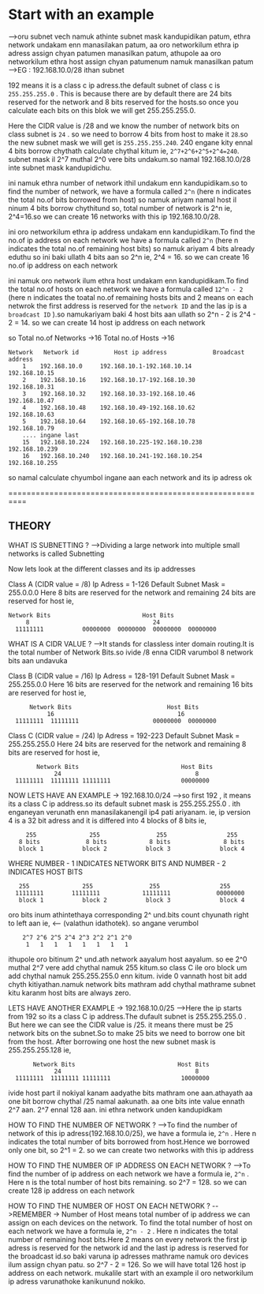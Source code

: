 # Start with an example
-->oru subnet vech namuk athinte subnet mask kandupidikan patum, ethra network undakam enn manasilakan patum, aa oro networkilum ethra ip adress assign chyan patumen manasilkan patum, athupole aa oro networkilum ethra host assign chyan patumenum namuk manasilkan patum
-->EG : 192.168.10.0/28   ithan subnet

192 means it is a class c ip adress.the default subnet of class c is `255.255.255.0` . This is because there are by default there are 24 bits reserved for the network and 8 bits reserved for the hosts.so once you calculate each bits on this blok we will get 255.255.255.0.

Here the CIDR value is /28 and we know the number of network bits on class subnet is `24` . so we need to borrow 4 bits from host to make it `28`.so the new subnet mask we will get is `255.255.255.240`. 240 engane kity ennal 4 bits borrow chythath calculate chythal kitum ie, `2^7+2^6+2^5+2^4=240`.  subnet mask il 2^7 muthal 2^0 vere bits undakum.so namal 192.168.10.0/28   inte subnet mask kandupidichu.

ini namuk ethra number of network ithil undakum enn kandupidikam.so to find the number of network, we have a formula called `2^n` (here n indicates the total no.of bits borrowed from host) so namuk ariyam namal host il ninum 4 bits borrow chythitund so,  total number of network is 2^n ie, 2^4=16.so we can create 16 networks with this ip 192.168.10.0/28. 

ini oro networkilum ethra ip address undakam enn kandupidikam.To find the no.of ip address on each network we have a formula called `2^n` (here n indicates the total no.of remaining host bits) so namuk ariyam 4 bits already eduthu so ini baki ullath 4 bits aan so 2^n ie, 2^4 = 16. so we can create 16 no.of ip address on each network

ini namuk oro network ilum ethra host undakam enn kandupidikam.To find the total no.of hosts on each network we have a formula called `12^n - 2` (here n indicates the toatal no.of remaining hosts bits and 2 means on each netwrok the first address is reserved for the `network ID` and the las ip is a `broadcast ID` ).so namukariyam baki 4 host bits aan ullath so 2^n - 2 is 2^4 - 2 = 14. so we can create 14 host ip address on each network

so Total no.of Networks ->16
    Total no.of Hosts ->16

`````````````````````
Network   Network id          Host ip address             Broadcast address
	1    192.168.10.0     192.168.10.1-192.168.10.14        192.168.10.15
	2    192.168.10.16    192.168.10.17-192.168.10.30       192.168.10.31
	3    192.168.10.32    192.168.10.33-192.168.10.46       192.168.10.47
	4    192.168.10.48    192.168.10.49-192.168.10.62       192.168.10.63
	5    192.168.10.64    192.168.10.65-192.168.10.78       192.168.10.79
	.... ingane last 
	15   192.168.10.224   192.168.10.225-192.168.10.238     192.168.10.239
	16   192.168.10.240   192.168.10.241-192.168.10.254     192.168.10.255
`````````````````````

so namal calculate chyumbol ingane aan each network and its ip adress ok

==========================================================

## THEORY 
WHAT IS SUBNETTING ?
-->Dividing a large network into multiple small networks is called Subnetting

Now lets look at the different classes and its ip addresses

Class A (CIDR value = /8)
Ip Adress = 1-126
Default Subnet Mask = 255.0.0.0
Here 8 bits are reserved for the network and remaining 24 bits are reserved for host ie,

```
Network Bits                          Host Bits
     8                                   24
  11111111           00000000  00000000  00000000  00000000
```

WHAT IS A CIDR VALUE ?
-->It stands for classless inter domain routing.It is the total number of Network Bits.so ivide  /8 enna CIDR varumbol 8 network bits aan undavuka

Class B (CIDR value = /16)
Ip Adress = 128-191
Default Subnet Mask = 255.255.0.0
Here 16 bits are reserved for the network and remaining 16 bits are reserved for host ie,

```
      Network Bits                           Host Bits
           16                                   16
  11111111  11111111                     00000000  00000000
````

Class C (CIDR value = /24)
Ip Adress = 192-223
Default Subnet Mask = 255.255.255.0
Here 24 bits are reserved for the network and remaining 8 bits are reserved for host ie,

```
        Network Bits                             Host Bits
             24                                      8
  11111111  11111111 11111111                    00000000
```

NOW LETS HAVE AN EXAMPLE -> 192.168.10.0/24
-->so first 192 , it means its a class C ip address.so its default subnet mask is 255.255.255.0 . ith enganeyan verunath enn manasilakanengil ip4 pati ariyanam. ie, ip version 4 is a 32 bit adress and it is differed into 4 blocks of 8 bits ie,

```
     255               255                255                 255
   8 bits             8 bits            8 bits               8 bits
   block 1           block 2           block 3              block 4
```
 WHERE NUMBER - 1 INDICATES NETWORK BITS AND NUMBER - 2 INDICATES HOST BITS

```
   255               255                255                 255
  11111111        11111111            11111111             00000000
   block 1           block 2           block 3              block 4
```

oro bits inum athintethaya corresponding 2^ und.bits count chyunath right to left aan ie, <-- (valathun idathotek). so angane verumbol

```
    2^7 2^6 2^5 2^4 2^3 2^2 2^1 2^0
     1   1   1   1   1   1   1   1
```

ithupole oro bitinum 2^ und.ath network aayalum host aayalum. so ee 2^0 muthal 2^7 vere add chythal namuk 255 kitum.so class C ile oro block um add chythal namuk 255.255.255.0 enn kitum. ivide 0 vannath host bit add chyth kitiyathan.namuk network bits mathram add chythal mathrame subnet kitu karanm host bits are always zero.

LETS HAVE ANOTHER EXAMPLE -> 192.168.10.0/25
-->Here the ip starts from 192 so its a class C ip address.The dufault subnet is 255.255.255.0 . But here we can see the CIDR value is /25. it means there must be 25 network bits on the subnet.So to make 25 bits we need to borrow one bit from the host. After borrowing one host the new subnet mask is 255.255.255.128 ie,

```
       Network Bits                             Host Bits
             24                                      8
  11111111  11111111 11111111                    10000000
```

ivide host part il nokiyal kanam aadyathe bits mathram one aan.athayath aa one bit borrow chythal /25 namal aakunath. aa one bits inte value ennath 2^7 aan. 2^7 ennal 128 aan. ini ethra network unden kandupidkam

HOW TO FIND THE NUMBER OF NETWORK ?
-->To find the number of network of this ip adress(192.168.10.0/25), we have a formula ie, `2^n` . Here n indicates the total number of bits borrowed from host.Hence we borrowed only one bit, so 2^1 = 2. so we can create two networks with this ip address

HOW TO FIND THE NUMBER OF IP ADDRESS ON EACH NETWORK ?
-->To find the number of ip address on each network we have a formula ie, `2^n` . Here n is the total number of host bits remaining. so 2^7 = 128. so we can create 128 ip address on each network

HOW TO FIND THE NUMBER OF HOST ON EACH NETWORK ?
-->REMEMBER -> Number of Host means total number of ip address we can assign on each devices on the network. To find the total number of host on each network we have a formula ie, `2^n - 2` . Here n indicates the total number of remaining host bits.Here 2 means on every network the first ip adress is reserved for the network id and the last ip adress is reserved for the broadcast id.so baki varuna ip adresses mathrame namuk oro devices ilum assign chyan patu. so 2^7 - 2 = 126. So we will have total 126 host ip address on each network. mukalile start with an example il oro networkilum ip adress varunathoke kanikunund nokiko.